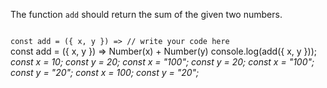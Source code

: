 The function `add`
should return the sum of
the given two numbers.

<codeblock language="javascript" type="exercise" testMode="multipleInput">
<code>
const add = ({ x, y }) => // write your code here
</code>

<solution>
const add = ({ x, y }) => Number(x) + Number(y)
</solution>

<testcases>
<caller>
console.log(add({ x, y }));
</caller>
<testcase>
<i>
const x = 10;
const y = 20;
</i>
</testcase>
<testcase>
<i>
const x = "100";
const y = 20;
</i>
</testcase>
<testcase>
<i>
const x = "100";
const y = "20";
</i>
</testcase>
<testcase>
<i>
const x = 100;
const y = "20";
</i>
</testcase>
</testcases>
</codeblock>